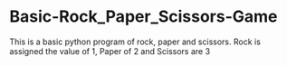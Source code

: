 # Basic-Rock_Paper_Scissors-Game
This is a basic python program of rock, paper and scissors. Rock is assigned the value of 1, Paper of 2 and Scissors are 3
